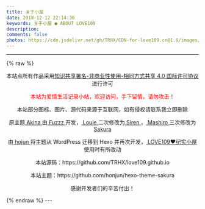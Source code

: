 ```yaml
---
title: 关于小屋
date: 2018-12-12 22:14:36
keywords: 关于小屋 ● ABOUT LOVE109
description: 
comments: false
photos: https://cdn.jsdelivr.net/gh/TRHX/CDN-for-love109.cn@1.6/images/about/cover.webp
---
```

---
{% raw %}
<p align="center">本站点所有作品采用<a rel="license" href="http://creativecommons.org/licenses/by-nc-sa/4.0/">知识共享署名-非商业性使用-相同方式共享 4.0 国际许可协议</a>进行许可</p>
<p align="center" style="color:#FF0000">本站为爱情生活记录小站，欢迎访问，手下留情，请勿攻击！</p>
<p align="center">本站部分图标、图片、源代码来源于互联网，如有侵权请联系我立即删除</p>
<p align="center">原主题<a href="http://akina.pw/"> Akina </a>由<a href="http://akina.pw/"> Fuzzz </a>开发，<a href="https://www.cssplus.org/"> Louie </a>二次修改为<a href="https://github.com/louie-senpai/Siren"> Siren </a>，<a href="https://2heng.xin/"> Mashiro </a>三次修改为<a href="https://github.com/mashirozx/Sakura"> Sakura </a></p>
<p align="center">由<a href="https://www.hojun.cn/"> hojun </a>将主题从 WordPress 迁移到 Hexo 并再次开发，<a href="https://love109.github.io/"> LOVE109❤️纪实小屋 </a>使用时有所改动</p>
<p align="center">本站源码：https://github.com/TRHX/love109.github.io</p>
<p align="center">本站主题：https://github.com/honjun/hexo-theme-sakura</p>
<p align="center">感谢开发者们的辛苦付出！</p>
{% endraw %}
---

